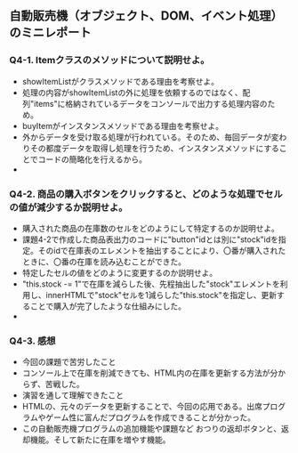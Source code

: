 ## 自動販売機（オブジェクト、DOM、イベント処理）のミニレポート
### Q4-1. Itemクラスのメソッドについて説明せよ。
* showItemListがクラスメソッドである理由を考察せよ。
* 処理の内容がshowItemListの外に処理を依頼するのではなく、配列"items"に格納されているデータをコンソールで出力する処理内容のため。
* buyItemがインスタンスメソッドである理由を考察せよ。
* 外からデータを受け取る処理が行われている。そのため、毎回データが変わりその都度データを取得し処理を行うため、インスタンスメソッドにすることでコードの簡略化を行えるから。
* 
### Q4-2. 商品の購入ボタンをクリックすると、どのような処理でセルの値が減少するか説明せよ。
* 購入された商品の在庫数のセルをどのようにして特定するのか説明せよ。
* 課題4-2で作成した商品表出力のコードに"button"idとは別に"stock"idを指定。そのidで在庫表のエレメントを抽出することにより、〇番が購入されたときに、〇番の在庫を読み込むことができた。
* 特定したセルの値をどのように変更するのか説明せよ。
* "this.stock -= 1"で在庫を減らした後、先程抽出した"stock"エレメントを利用し、innerHTMLで"stock"セルを1減らした"this.stock"を指定し、更新することで購入が完了したような仕組みにした。
* 
### Q4-3. 感想
* 今回の課題で苦労したこと
* コンソール上で在庫を削減できても、HTML内の在庫を更新する方法が分からず、苦戦した。
* 演習を通して理解できたこと
* HTMLの、元々のデータを更新することで、今回の応用である。出席プログラムやゲーム性に富んだプログラムを作成できることが分かった。
* この自動販売機プログラムの追加機能や課題など
おつりの返却ボタンと、返却機能。そして新たに在庫を増やす機能。

